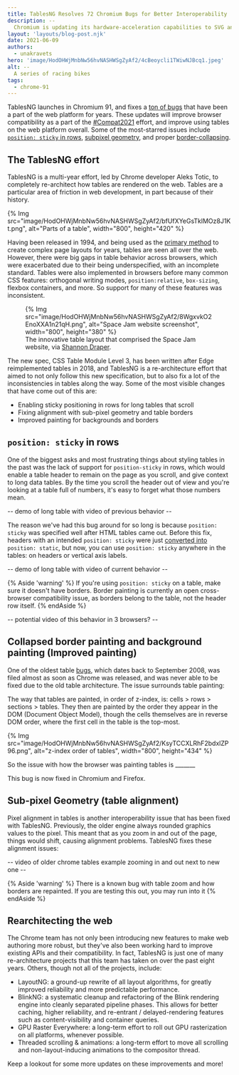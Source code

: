 ```yaml
---
title: TablesNG Resolves 72 Chromium Bugs for Better Interoperability
description: --
  Chromium is updating its hardware-acceleration capabilities to SVG animations, percentage-based transformations, clip-path, background images, and more.
layout: 'layouts/blog-post.njk'
date: 2021-06-09
authors:
  - unakravets
hero: 'image/HodOHWjMnbNw56hvNASHWSgZyAf2/4cBeoycli1TWiwNJBcq1.jpeg'
alt: --
  A series of racing bikes
tags:
  - chrome-91
---
```


TablesNG launches in Chromium 91, and fixes a [ton of bugs](https://bugs.chromium.org/p/chromium/issues/list?q=label%3ATarget-TablesNG&can=2) that have been a part of the web platform for years. These updates will improve browser compatibility as a part of the [#Compat2021](https://web.dev/compat2021/) effort, and improve using tables on the web platform overall. Some of the most-starred issues include [`position: sticky` in rows](https://bugs.chromium.org/p/chromium/issues/detail?id=702927&q=label%3ATarget-TablesNG&can=2&sort=pri), [subpixel geometry](https://bugs.chromium.org/p/chromium/issues/detail?id=377847&q=label%3ATarget-TablesNG&can=2&sort=pri), and proper [border-collapsing](https://bugs.chromium.org/p/chromium/issues/detail?id=2902&q=label%3ATarget-TablesNG&can=2&sort=pri).

## The TablesNG effort

TablesNG is a multi-year effort, led by Chrome developer Aleks Totic, to completely re-architect how tables are rendered on the web. Tables are a particular area of friction in web development, in part because of their history. 

{% Img src="image/HodOHWjMnbNw56hvNASHWSgZyAf2/bfUfXYeGsTklMOz8J1Kt.png", alt="Parts of a table", width="800", height="420" %}

Having been released in 1994, and being used as the [primary method](https://codeburst.io/a-brief-history-of-trends-in-web-design-845b6acb35bc) to create complex page layouts for years, tables are seen all over the web. However, there were big gaps in table behavior across browsers, which were exacerbated due to their being underspecified, with an incomplete standard. Tables were also implemented in browsers before many common CSS features: orthogonal writing modes, `position:relative`, `box-sizing`, flexbox containers, and more. So support for many of these features was inconsistent.

<figure>
{% Img src="image/HodOHWjMnbNw56hvNASHWSgZyAf2/8WgxvkO2EnoXXA1n21qH.png", alt="Space Jam website screenshot", width="800", height="380" %}
<figcaption>The innovative table layout that comprised the Space Jam website, via <a href="https://codeburst.io/a-brief-history-of-trends-in-web-design-845b6acb35bc">Shannon Draper</a>.
</figcaption>
</figure>

The new spec, CSS Table Module Level 3, has been written after Edge reimplemented tables in 2018, and TablesNG is a re-architecture effort that aimed to not only follow this new specification, but to also fix a lot of the inconsistencies in tables along the way. Some of the most visible changes that have come out of this are:

- Enabling sticky positioning in rows for long tables that scroll
- Fixing alignment with sub-pixel geometry and table borders
- Improved painting for backgrounds and borders

## `position: sticky` in rows
One of the biggest asks and most frustrating things about styling tables in the past was the lack of support for `position-sticky` in rows, which would enable a table header to remain on the page as you scroll, and give context to long data tables. By the time you scroll the header out of view and you're looking at a table full of numbers, it's easy to forget what those numbers mean.

-- demo of long table with video of previous behavior --

The reason we've had this bug around for so long is because `position: sticky` was specified well after HTML tables came out. Before this fix, headers with an intended `position: sticky` were just [converted into](https://github.com/w3c/csswg-drafts/issues/3136) `position: static`, but now, you can use `position: sticky` anywhere in the tables: on headers or vertical axis labels. 

-- demo of long table with video of current behavior --


{% Aside 'warning' %}
If you're using `position: sticky` on a table, make sure it doesn't have borders. Border painting is currently an open cross-browser compatibility issue, as borders belong to the table, not the header row itself.
{% endAside %}

-- potential video of this behavior in 3 browsers? --

## Collapsed border painting and background painting (Improved painting)

One of the oldest table [bugs](https://bugs.chromium.org/p/chromium/issues/detail?id=2902), which dates back to September 2008, was filed almost as soon as Chrome was released, and was never able to be fixed due to the old table architecture. The issue surrounds table painting:

The way that tables are painted, in order of z-index, is: cells > rows > sections > tables. They then are painted by the order they appear in the DOM (Document Object Model), though the cells themselves are in reverse DOM order, where the first cell in the table is the top-most.

{% Img src="image/HodOHWjMnbNw56hvNASHWSgZyAf2/KsyTCCXLRhF2bdxlZP96.png", alt="z-index order of tables", width="800", height="434" %}

So the issue with how the browser was painting tables is _______

This bug is now fixed in Chromium and Firefox.

## Sub-pixel Geometry (table alignment)

Pixel alignment in tables is another interoperability issue that has been fixed with TablesNG. Previously, the older engine always rounded graphics values to the pixel. This meant that as you zoom in and out of the page, things would shift, causing alignment problems. TablesNG fixes these alignment issues:

-- video of older chrome tables example zooming in and out next to new one --

{% Aside 'warning' %}
There is a known bug with table zoom and how borders are repainted. If you are testing this out, you may run into it
{% endAside %}

## Rearchitecting the web

The Chrome team has not only been introducing new features to make web authoring more robust, but they've also been working hard to improve existing APIs and their compatibility. In fact, TablesNG is just one of many re-architecture projects that this team has taken on over the past eight years. Others, though not all of the projects, include:

- LayoutNG: a ground-up rewrite of all layout algorithms, for greatly improved reliability and more predictable performance.
- BlinkNG: a systematic cleanup and refactoring of the Blink rendering engine into cleanly separated pipeline phases. This allows for better caching, higher reliability, and re-entrant / delayed-rendering features such as content-visibility and container queries.
- GPU Raster Everywhere: a long-term effort to roll out GPU rasterization on all platforms, whenever possible.
- Threaded scrolling & animations: a long-term effort to move all scrolling and non-layout-inducing animations to the compositor thread.

Keep a lookout for some more updates on these improvements and more!

